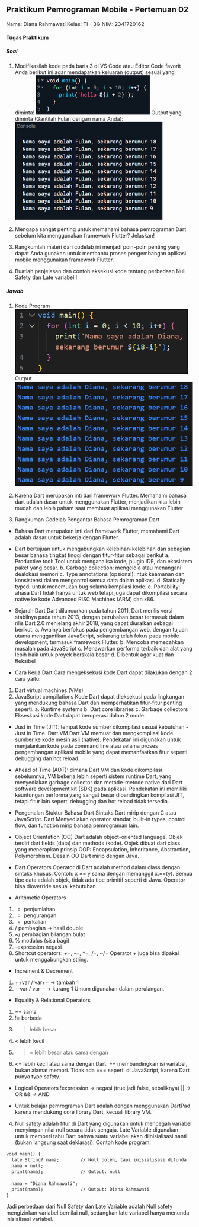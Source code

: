 ## Praktikum Pemrograman Mobile - Pertemuan 02

Nama: Diana Rahmawati 
Kelas: TI - 3G 
NIM: 2341720162 

#### Tugas Praktikum
##### Soal
1. Modifikasilah kode pada baris 3 di VS Code atau Editor Code favorit Anda berikut ini agar mendapatkan keluaran (output) sesuai yang diminta!
![soal1](img/soal1.png)
Output yang diminta (Gantilah Fulan dengan nama Anda):
![soal1](img/soal12.png)
2. Mengapa sangat penting untuk memahami bahasa pemrograman Dart sebelum kita menggunakan framework Flutter? Jelaskan!

3. Rangkumlah materi dari codelab ini menjadi poin-poin penting yang dapat Anda gunakan untuk membantu proses pengembangan aplikasi mobile menggunakan framework Flutter.

4. Buatlah penjelasan dan contoh eksekusi kode tentang perbedaan Null Safety dan Late variabel !

##### Jawab
1. Kode Program
![soal1](img/kode1.png)
Output
![soal1](img/output1.png)

2. Karena Dart merupakan inti dari framework Flutter. Memahami bahasa dart adalah dasar untuk menggunakan Flutter, menjadikan kita lebih mudah dan lebih paham saat membuat aplikasi menggunakan Flutter

3. Rangkuman Codelab Pengantar Bahasa Pemrograman Dart
- Bahasa Dart merupakan inti dari framework Flutter, memahami Dart adalah dasar untuk bekerja dengan Flutter. 

- Dart bertujuan untuk mengabungkan kelebihan-kelebihan dan sebagian besar bahasa tingkat tinggi dengan fitur-fitur sebagai berikut
a. Productive tool: Tool untuk menganalisa kode, plugin IDE, dan ekosistem paket yang besar.
b. Garbage collection: mengelola atau menangani dealokasi memori
c. Type annotations (opsional): ntuk keamanan dan konsistensi dalam mengontrol semua data dalam aplikasi.
d. Statically typed: untuk menemukan bug selama kompilasi kode.
e. Portability: ahasa Dart tidak hanya untuk web tetapi juga dapat dikompilasi secara native ke kode Advanced RISC Machines (ARM) dan x86.

- Sejarah Dart
Dart diluncurkan pada tahun 2011, Dart merilis versi stabilnya pada tahun 2013, dengan perubahan besar termasuk dalam rilis Dart 2.0 menjelang akhir 2018, yang dapat diuraikan sebagai berikut:
a. Awalnya berfokus pada pengembangan web, dengan tujuan utama menggantikan JavaScript, sekarang telah fokus pada mobile development, termasuk framework Flutter.
b. Mencoba memecahkan masalah pada JavaScript
c. Menawarkan performa terbaik dan alat yang lebih baik untuk proyek berskala besar
d. Dibentuk agar kuat dan fleksibel

- Cara Kerja Dart
Cara mengeksekusi kode Dart dapat dilakukan dengan 2 cara yaitu:
1. Dart virtual machines (VMs)
2. JavaScript compilations
Kode Dart dapat dieksekusi pada lingkungan yang mendukung bahasa Dart dan memperhatikan fitur-fitur penting seperti:
a. Runtime systems
b. Dart core libraries
c. Garbage collectors
Ekseskusi kode Dart dapat beroperasi dalam 2 mode:
-  Just in Time (JIT): tempat kode sumber dikompilasi sesuai kebutuhan - Just in Time. Dart VM Dart VM memuat dan mengkompilasi kode sumber ke kode mesin asli (native). Pendekatan ini digunakan untuk menjalankan kode pada command line atau selama proses pengembangan aplikasi mobile yang dapat memanfaatkan fitur seperti debugging dan hot reload.
- Ahead of Time (AOT): dimana Dart VM dan kode dikompilasi sebelumnya, VM bekerja lebih seperti sistem runtime Dart, yang menyediakan garbage collector dan metode-metode native dari Dart software development kit (SDK) pada aplikasi. Pendekatan ini memiliki keuntungan performa yang sangat besar dibandingkan kompilasi JIT, tetapi fitur lain seperti debugging dan hot reload tidak tersedia.

- Pengenalan Stuktur Bahasa Dart
Sintaks Dart mirip dengan C atau JavaScript. Dart Menyediakan operator standar, built-in types, control flow, dan function mirip bahasa pemrograman lain.

- Object Orientation (OO)
Dart adalah object-oriented language. Objek terdiri dari fields (data) dan methods (kode). Objek dibuat dari class yang menerapkan prinsip OOP:
Encapsulation, Inheritance, Abstraction, Polymorphism. Desain OO Dart mirip dengan Java.

- Dart Operators
Operator di Dart adalah method dalam class dengan sintaks khusus. Contoh: x == y sama dengan memanggil x.==(y). Semua tipe data adalah objek, tidak ada tipe primitif seperti di Java. Operator bisa dioverride sesuai kebutuhan.

- Arithmetic Operators
1. + penjumlahan
2. - pengurangan
3. * perkalian
4. / pembagian → hasil double
5. ~/ pembagian bilangan bulat
6. % modulus (sisa bagi)
7. -expression negasi
8. Shortcut operators: +=, -=, *=, /=, ~/=
Operator + juga bisa dipakai untuk menggabungkan string.

- Increment & Decrement
1. ++var / var++ → tambah 1
2. --var / var-- → kurang 1
Umum digunakan dalam perulangan.

- Equality & Relational Operators
1. == sama
2. != berbeda
3. > lebih besar
4. < lebih kecil
5. >= lebih besar atau sama dengan
6. <= lebih kecil atau sama dengan
Dart: == membandingkan isi variabel, bukan alamat memori.
Tidak ada === seperti di JavaScript, karena Dart punya type safety.

- Logical Operators
!expression → negasi (true jadi false, sebaliknya)
|| → OR
&& → AND

-  Untuk belajar pemrograman Dart adalah dengan menggunakan DartPad karena mendukung core library Dart, kecuali library VM. 

4. Null safety adalah fitur di Dart yang digunakan untuk  mencegah variabel menyimpan nilai null secara tidak sengaja. Late Variable digunakan untuk memberi tahu Dart bahwa suatu variabel akan diinisialisasi nanti (bukan langsung saat deklarasi).
Contoh kode program:
```
void main() {
  late String? nama;        // Null boleh, tapi inisialisasi ditunda
  nama = null;
  print(nama);              // Output: null

  nama = "Diana Rahmawati";
  print(nama);              // Output: Diana Rahmawati
}
```
Jadi perbedaan dari Null Safety dan Late Variable adalah 
Null safety mengizinkan variabel bernilai null, sedangkan late variabel hanya menunda inisialisasi variabel. 

